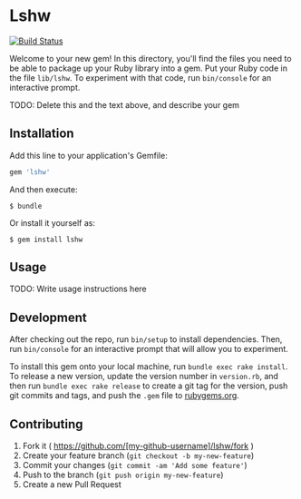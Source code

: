 # Lshw

[![Build Status](https://travis-ci.org/benlemasurier/lshw.svg)](https://travis-ci.org/benlemasurier/lshw)

Welcome to your new gem! In this directory, you'll find the files you need to be able to package up your Ruby library into a gem. Put your Ruby code in the file `lib/lshw`. To experiment with that code, run `bin/console` for an interactive prompt.

TODO: Delete this and the text above, and describe your gem

## Installation

Add this line to your application's Gemfile:

```ruby
gem 'lshw'
```

And then execute:

    $ bundle

Or install it yourself as:

    $ gem install lshw

## Usage

TODO: Write usage instructions here

## Development

After checking out the repo, run `bin/setup` to install dependencies. Then, run `bin/console` for an interactive prompt that will allow you to experiment.

To install this gem onto your local machine, run `bundle exec rake install`. To release a new version, update the version number in `version.rb`, and then run `bundle exec rake release` to create a git tag for the version, push git commits and tags, and push the `.gem` file to [rubygems.org](https://rubygems.org).

## Contributing

1. Fork it ( https://github.com/[my-github-username]/lshw/fork )
2. Create your feature branch (`git checkout -b my-new-feature`)
3. Commit your changes (`git commit -am 'Add some feature'`)
4. Push to the branch (`git push origin my-new-feature`)
5. Create a new Pull Request
